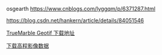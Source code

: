 osgearth
https://www.cnblogs.com/lyggqm/p/6371287.html

https://blog.csdn.net/hankern/article/details/84051546


[TrueMarble Geotif 下载地址](magnet:?xt=urn:btih:B9B284D9C0074846FEE28E78AAC4440FD7C0F51C)

[下载高程影像数据](http://srtm.csi.cgiar.org/SELECTION/listImages.asp)